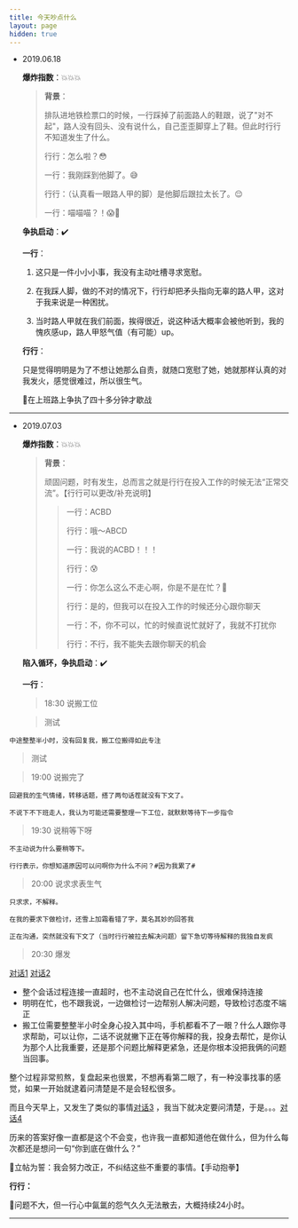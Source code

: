 ```yaml
---
title: 今天吵点什么
layout: page
hidden: true
---
```


- 2019.06.18  
  
  **爆炸指数**：💥💥💥
  
  > **背景**：
  >
  > 排队进地铁检票口的时候，一行踩掉了前面路人的鞋跟，说了"对不起"，路人没有回头、没有说什么，自己歪歪脚穿上了鞋。但此时行行不知道发生了什么。
  >
  > 行行：怎么啦？😳
  >
  > 一行：我刚踩到他脚了。😅
  >
  > 行行：（认真看一眼路人甲的脚）是他脚后跟拉太长了。😌
  >
  > 一行：喵喵喵？！😱🤯
  
  
  
  **争执启动**：✔️
  
  
  
  **一行**：
  
  1. 这只是一件小小小事，我没有主动吐槽寻求宽慰。
  
  2. 在我踩人脚，做的不对的情况下，行行却把矛头指向无辜的路人甲，这对于我来说是一种困扰。
  
  3. 当时路人甲就在我们前面，挨得很近，说这种话大概率会被他听到，我的愧疚感up，路人甲怒气值（有可能）up。
  
  **行行**：
  
  只是觉得明明是为了不想让她那么自责，就随口宽慰了她，她就那样认真的对我发火，感觉很难过，所以很生气。
  
  
  
  📌在上班路上争执了四十多分钟才歇战
  

------

* 2019.07.03

  **爆炸指数**：💥💥💥

  > **背景**：
  >
  > 顽固问题，时有发生，总而言之就是行行在投入工作的时候无法“正常交流”。【行行可以更改/补充说明】
  >
  > >一行：ACBD
  > >
  > >行行：哦～ABCD
  > >
  > >一行：我说的ACBD！！！
  > >
  > >行行：😰
  > >
  > >一行：你怎么这么不走心啊，你是不是在忙？😤
  > >
  > >行行：是的，但我可以在投入工作的时候还分心跟你聊天
  > >
  > >一行：不，你不可以，忙的时候直说忙就好了，我就不打扰你
  > >
  > >行行：不行，我不能失去跟你聊天的机会
  
  
  
  **陷入循环，争执启动**：✔️

  
  
  **一行**：
  
  > 18:30 说搬工位
  
  > 测试
  
`中途整整半小时，没有回复我，搬工位搬得如此专注`
  
  > 测试
  
  >19:00 说搬完了
  
  `回避我的生气情绪，转移话题，搭了两句话茬就没有下文了。`

  `不说下不下班走人，我认为可能还需要整理一下工位，就默默等待下一步指令`

  > 19:30 说稍等下呀

  `不主动说为什么要稍等下。`

  `行行表示，你想知道原因可以问啊你为什么不问？#因为我累了#`

  > 20:00 说求求表生气

  `只求求，不解释。`

  `在我的要求下做检讨，还雪上加霜看错了字，莫名其妙的回答我`

  `正在沟通，突然就没有下文了（当时行行被拉去解决问题）留下急切等待解释的我独自发疯`
  
  > 20:30 爆发
  
  
  
  [对话1](https://git-1256956801.cos.ap-beijing.myqcloud.com/20190702-1.jpeg) [对话2](https://git-1256956801.cos.ap-beijing.myqcloud.com/20190702-2.jpeg)
  
  - 整个会话过程连接一直超时，也不主动说自己在忙什么，很难保持连接
  - 明明在忙，也不跟我说，一边做检讨一边帮别人解决问题，导致检讨态度不端正
  - 搬工位需要整整半小时全身心投入其中吗，手机都看不了一眼？什么人跟你寻求帮助，可以让你，二话不说就撇下正在等你解释的我，投身去帮忙，是你认为那个人比我重要，还是那个问题比解释更紧急，还是你根本没把我俩的问题当回事。
  
  
  
  整个过程非常煎熬，复盘起来也很累，不想再看第二眼了，有一种没事找事的感觉，如果一开始就逮着问清楚是不是会轻松很多。

  而且今天早上，又发生了类似的事情[对话3](https://git-1256956801.cos.ap-beijing.myqcloud.com/20190703-1.jpeg) ，我当下就决定要问清楚，于是。。。[对话4](https://git-1256956801.cos.ap-beijing.myqcloud.com/20190703-2.jpeg)

  历来的答案好像一直都是这个不会变，也许我一直都知道他在做什么，但为什么每次都还是想问一句“你到底在做什么？”

  

  🚩立帖为誓：我会努力改正，不纠结这些不重要的事情。【手动抱拳】
  
  
  
  **行行：**
  
  
  
  
  
  
  
  
  
  📌问题不大，但一行心中氤氲的怨气久久无法散去，大概持续24小时。
  
  
  
  ---
  
  